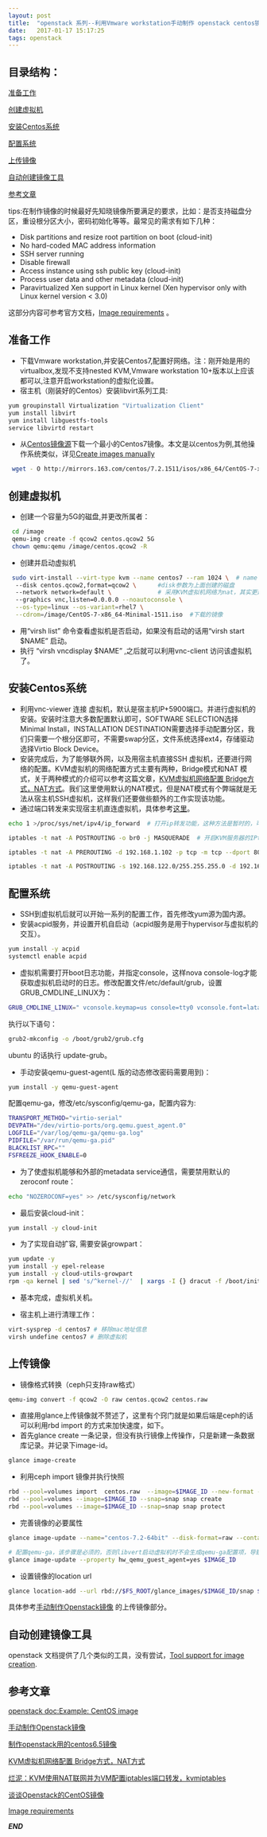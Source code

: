 ```yaml
---
layout: post
title:  "openstack 系列--利用Vmware workstation手动制作 openstack centos镜像简记"
date:   2017-01-17 15:17:25
tags: openstack
---
```


## 目录结构：

[准备工作 ](#A)

[创建虚拟机](#B)

[安装Centos系统](#C)

[配置系统](#D)

[上传镜像](#E)

[自动创建镜像工具](#F)

[参考文章](#G)


tips:在制作镜像的时候最好先知晓镜像所要满足的要求，比如：是否支持磁盘分区，重设根分区大小，密码初始化等等。最常见的需求有如下几种：

- Disk partitions and resize root partition on boot (cloud-init)
- No hard-coded MAC address information
- SSH server running
- Disable firewall
- Access instance using ssh public key (cloud-init)
- Process user data and other metadata (cloud-init)
- Paravirtualized Xen support in Linux kernel (Xen hypervisor only with Linux kernel version < 3.0)

这部分内容可参考官方文档，[Image requirements](http://docs.openstack.org/image-guide/openstack-images.html) 。


<a name="A"></a>

## 准备工作

- 下载Vmware workstation,并安装Centos7,配置好网络。注：刚开始是用的virtualbox,发现不支持nested KVM,Vmware workstation 10+版本以上应该都可以,注意开启workstation的虚拟化设置。
- 宿主机（刚装好的Centos）安装libvirt系列工具:

```bash
yum groupinstall Virtualization "Virtualization Client" 
yum install libvirt
yum install libguestfs-tools
service libvirtd restart 
```

- 从[Centos镜像源](https://www.centos.org/download/mirrors/)下载一个最小的Centos7镜像。本文是以centos为例,其他操作系统类似，详见[Create images manually](http://docs.openstack.org/image-guide/create-images-manually.html#)

```bash
 wget - O http://mirrors.163.com/centos/7.2.1511/isos/x86_64/CentOS-7-x86_64-Minimal-1511.iso
```

<a name="B"></a>

## 创建虚拟机

- 创建一个容量为5G的磁盘,并更改所属者：
```bash
 cd /image
 qemu-img create -f qcow2 centos.qcow2 5G
 chown qemu:qemu /image/centos.qcow2 -R
```

- 创建并启动虚拟机
```bash
 sudo virt-install --virt-type kvm --name centos7 --ram 1024 \  # name 是自己取得
  --disk centos.qcow2,format=qcow2 \      #disk参数为上面创建的磁盘
  --network network=default \             # 采用KVM虚拟机网络为nat，其实更建议用bridge模式，删除本行，默认即为bridge模式，不过bridge模式需要自己手动配置宿主机网桥
  --graphics vnc,listen=0.0.0.0 --noautoconsole \
  --os-type=linux --os-variant=rhel7 \
  --cdrom=/image/CentOS-7-x86_64-Minimal-1511.iso  #下载的镜像
```

- 用“virsh list” 命令查看虚拟机是否启动，如果没有启动的话用“virsh start $NAME” 启动。
- 执行 “virsh vncdisplay $NAME” ,之后就可以利用vnc-client 访问该虚拟机了。

<a name="C"></a>

## 安装Centos系统

- 利用vnc-viewer 连接 虚拟机，默认是宿主机IP+5900端口。并进行虚拟机的安装。安装时注意大多数配置默认即可，SOFTWARE SELECTION选择Minimal Install，INSTALLATION DESTINATION需要选择手动配置分区，我们只需要一个根分区即可，不需要swap分区，文件系统选择ext4，存储驱动选择Virtio Block Device。
- 安装完成后，为了能够联外网，以及用宿主机直接SSH 虚拟机，还要进行网络的配置。KVM虚拟机的网络配置方式主要有两种，Bridge模式和NAT 模式，关于两种模式的介绍可以参考这篇文章，[KVM虚拟机网络配置 Bridge方式，NAT方式](http://blog.csdn.net/hzhsan/article/details/44098537/)。我们这里使用默认的NAT模式，但是NAT模式有个弊端就是无法从宿主机SSH虚拟机，这样我们还要做些额外的工作实现该功能。
- 通过端口转发来实现宿主机直连虚拟机，具体参考[这里](http://www.bkjia.com/Linuxjc/877147.html#top)。

```bash
echo 1 >/proc/sys/net/ipv4/ip_forward  # 打开ip转发功能，这种方法是暂时的，可以直接修改/etc/sysctl.conf 文件，增加net.ipv4.ip_forward = 1 达到永久效果，文件修该完毕后，要使用sysctl –p使其生效

iptables -t nat -A POSTROUTING -o br0 -j MASQUERADE  # 开启KVM服务器的IPtables的转发功能

iptables -t nat -A PREROUTING -d 192.168.1.102 -p tcp -m tcp --dport 8022 -j DNAT --to-destination 192.168.122.173:22

iptables -t nat -A POSTROUTING -s 192.168.122.0/255.255.255.0 -d 192.168.122.173 -p tcp -m tcp --dport 22 -j SNAT --to-source 192.168.122.1
```


<a name="D"></a>

## 配置系统

- SSH到虚拟机后就可以开始一系列的配置工作，首先修改yum源为国内源。
- 安装acpid服务，并设置开机自启动（acpid服务是用于hypervisor与虚拟机的交互）。
```bash
yum install -y acpid
systemctl enable acpid
```

- 虚拟机需要打开boot日志功能，并指定console，这样nova console-log才能获取虚拟机启动时的日志。修改配置文件/etc/default/grub，设置GRUB_CMDLINE_LINUX为：
```bash
GRUB_CMDLINE_LINUX=" vconsole.keymap=us console=tty0 vconsole.font=latarcyrheb-sun16 console=ttyS0,115200"
```

执行以下语句：

```bash
grub2-mkconfig -o /boot/grub2/grub.cfg
```
ubuntu 的话执行 update-grub。

- 手动安装qemu-guest-agent(L 版的动态修改密码需要用到)：

```bash
yum install -y qemu-guest-agent
```

配置qemu-ga，修改/etc/sysconfig/qemu-ga，配置内容为:

```bash
TRANSPORT_METHOD="virtio-serial"
DEVPATH="/dev/virtio-ports/org.qemu.guest_agent.0"
LOGFILE="/var/log/qemu-ga/qemu-ga.log"
PIDFILE="/var/run/qemu-ga.pid"
BLACKLIST_RPC=""
FSFREEZE_HOOK_ENABLE=0
```

- 为了使虚拟机能够和外部的metadata service通信，需要禁用默认的zeroconf route：
```bash
echo "NOZEROCONF=yes" >> /etc/sysconfig/network
```

- 最后安装cloud-init：

```bash
yum install -y cloud-init
```

- 为了实现自动扩容, 需要安装growpart：

```bash
yum update -y
yum install -y epel-release
yum install -y cloud-utils-growpart
rpm -qa kernel | sed 's/^kernel-//'  | xargs -I {} dracut -f /boot/initramfs-{}.img {}
```

- 基本完成，虚拟机关机。

- 宿主机上进行清理工作：

```bash
virt-sysprep -d centos7 # 移除mac地址信息
virsh undefine centos7 # 删除虚拟机
```

<a name="E"></a>

## 上传镜像

- 镜像格式转换（ceph只支持raw格式）

```bash
qemu-img convert -f qcow2 -O raw centos.qcow2 centos.raw
```

- 直接用glance上传镜像就不赘述了，这里有个窍门就是如果后端是ceph的话可以利用rbd import 的方式来加快速度，如下。 
- 首先glance create 一条记录，但没有执行镜像上传操作，只是新建一条数据库记录。并记录下image-id。

```bash
glance image-create
```
- 利用ceph import 镜像并执行快照

```bash
rbd --pool=volumes import  centos.raw  --image=$IMAGE_ID --new-format --order 24
rbd --pool=volumes --image=$IMAGE_ID --snap=snap snap create
rbd --pool=volumes --image=$IMAGE_ID --snap=snap snap protect
```

- 完善镜像的必要属性

```bash
glance image-update --name="centos-7.2-64bit" --disk-format=raw --container-format=bare $IMAGE_ID

# 配置qemu-ga，该步骤是必须的，否则libvert启动虚拟机时不会生成qemu-ga配置项，导致虚拟机内部的qemu-ga由于找不到对应的虚拟串行字符设备而启动失败，提示找不到channel
glance image-update --property hw_qemu_guest_agent=yes $IMAGE_ID
```

- 设置镜像的location url
```bash
glance location-add --url rbd://$FS_ROOT/glance_images/$IMAGE_ID/snap $IMAGE_ID#这里的$FS_ROOT 可以通过查看ceph -s 中的cluster.
```


具体参考[手动制作Openstack镜像](http://int32bit.me/2016/05/28/%E6%89%8B%E5%8A%A8%E5%88%B6%E4%BD%9COpenstack%E9%95%9C%E5%83%8F/) 的上传镜像部分。


<a name="F"></a>
## 自动创建镜像工具

openstack 文档提供了几个类似的工具，没有尝试，[Tool support for image creation](http://docs.openstack.org/image-guide/create-images-automatically.html).


<a name="G"></a>

## 参考文章

[openstack doc:Example: CentOS image](http://docs.openstack.org/image-guide/centos-image.html)

[手动制作Openstack镜像](http://int32bit.me/2016/05/28/%E6%89%8B%E5%8A%A8%E5%88%B6%E4%BD%9COpenstack%E9%95%9C%E5%83%8F/)

[制作openstack用的centos6.5镜像](http://yanheven.github.io/centos65-image-create)

[KVM虚拟机网络配置 Bridge方式，NAT方式](http://blog.csdn.net/hzhsan/article/details/44098537/)

[烂泥：KVM使用NAT联网并为VM配置iptables端口转发，kvmiptables](http://www.bkjia.com/Linuxjc/877147.html#top)

[谈谈Openstack的CentOS镜像](http://www.chenshake.com/about-openstack-centos-mirror/)

[Image requirements](http://docs.openstack.org/image-guide/openstack-images.html)

***END***
